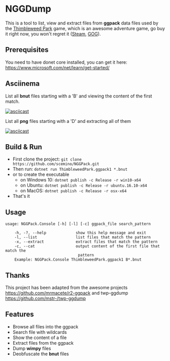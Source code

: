# NGGDump

This is a tool to list, view and extract files from **ggpack** data files used by the [Thimbleweed Park](https://thimbleweedpark.com/) game, which is an awesome adventure game, go buy it right now, you won't regret it ([Steam](http://store.steampowered.com/app/569860/Thimbleweed_Park/), [GOG](https://www.gog.com/game/thimbleweed_park)).

## Prerequisites

You need to have donet core installed, you can get it here: https://www.microsoft.com/net/learn/get-started/

## Asciinema

List all **bnut** files starting with a 'B' and viewing the content of the first match.

[![asciicast](https://asciinema.org/a/OjGpKHcBxh9Erb9ECWviyCp8O.png)](https://asciinema.org/a/OjGpKHcBxh9Erb9ECWviyCp8O)

List all **png** files starting with a 'D' and extracting all of them

[![asciicast](https://asciinema.org/a/9M4ekjvE3QDhMetrYWHDMVbQn.png)](https://asciinema.org/a/9M4ekjvE3QDhMetrYWHDMVbQn)

## Build & Run

* First clone the project: `git clone https://github.com/scemino/NGGPack.git`
* Then run: `dotnet run ThimbleweedPark.ggpack1 *.bnut`
* or to create the executable
    * on Windows 10: `dotnet publish -c Release -r win10-x64`
    * on Ubuntu: `dotnet publish -c Release -r ubuntu.16.10-x64`
    * on MacOS: `dotnet publish -c Release -r osx-x64`
* That's it

## Usage

    usage: NGGPack.Console [-h] [-l] [-c] ggpack_file search_pattern

        -h, -?, --help             show this help message and exit
        -l, --list                 list files that match the pattern
        -x, --extract              extract files that match the pattern
        -c, --cat                  output content of the first file that match the
                                    pattern
        Example: NGGPack.Console ThimbleweedPark.ggpack1 B*.bnut

## Thanks

This project has been adapted from the awesome projects https://github.com/mrmacete/r2-ggpack and twp-ggdump https://github.com/mstr-/twp-ggdump

## Features
* Browse all files into the ggpack
* Search file with wildcards
* Show the content of a file
* Extract files from the ggpack
* Dump **wimpy** files
* Deobfuscate the **bnut** files
